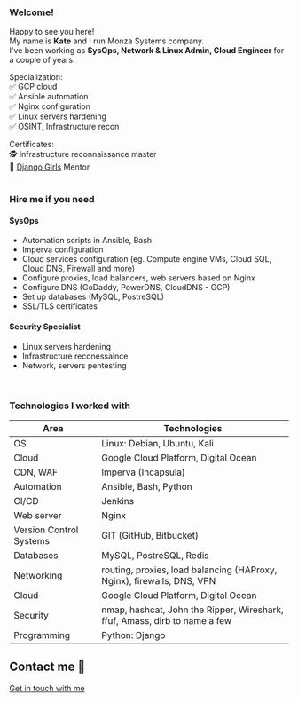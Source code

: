 ### Welcome! 

Happy to see you here!\
My name is **Kate** and I run Monza Systems company.\
I've been working as **SysOps, Network & Linux Admin, Cloud Engineer** for a couple of years.
<br/>

Specialization:\
:white_check_mark: GCP cloud<br/>
:white_check_mark: Ansible automation<br/>
:white_check_mark: Nginx configuration<br/>
:white_check_mark: Linux servers hardening<br/>
:white_check_mark: OSINT, Infrastructure recon<br/> 


Certificates:\
:detective:  Infrastructure reconnaissance master<br/>
:unicorn:  [Django Girls](https://djangogirls.org/) Mentor
<br/>
<br/>
### Hire me if you need

#### SysOps
* Automation scripts in Ansible, Bash
* Imperva configuration
* Cloud services configuration (eg. Compute engine VMs, Cloud SQL, Cloud DNS, Firewall and more)
* Configure proxies, load balancers, web servers based on Nginx
* Configure DNS (GoDaddy, PowerDNS, CloudDNS - GCP)
* Set up databases (MySQL, PostreSQL)
* SSL/TLS certificates


#### Security Specialist
* Linux servers hardening
* Infrastructure reconessaince
* Network, servers pentesting
<br/>
  
### Technologies I worked with

Area | Technologies
------------ | -------------
OS | Linux: Debian, Ubuntu, Kali
Cloud | Google Cloud Platform, Digital Ocean
CDN, WAF | Imperva (Incapsula)
Automation | Ansible, Bash, Python
CI/CD | Jenkins
Web server | Nginx
Version Control Systems | GIT (GitHub, Bitbucket)
Databases | MySQL, PostreSQL, Redis
Networking | routing, proxies, load balancing (HAProxy, Nginx), firewalls, DNS, VPN
Cloud | Google Cloud Platform, Digital Ocean
Security | nmap, hashcat, John the Ripper, Wireshark, ffuf, Amass, dirb to name a few
Programming | Python: Django


## Contact me :email:

[Get in touch with me](https://www.facebook.com/monzasystems)
<br/>
